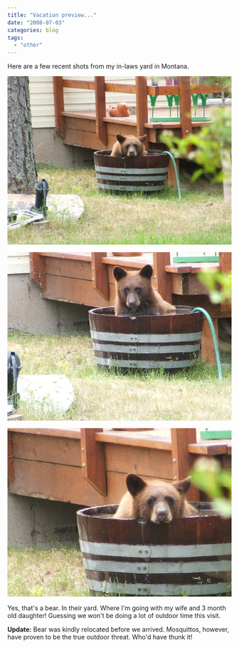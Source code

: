 ```yaml
---
title: "Vacation preview..."
date: "2008-07-03"
categories: blog
tags:
  - "other"
---
```


Here are a few recent shots from my in-laws yard in Montana.


[![](/images/DSCF1351.jpg)](/images/DSCF1351.jpg)

[![](/images/DSCF1353.jpg)](/images/DSCF1353.jpg)

[![](/images/DSCF1355.jpg)](/images/DSCF1355.jpg)

Yes, that's a bear. In their yard. Where I'm going with my wife and 3 month old daughter! Guessing we won't be doing a lot of outdoor time this visit.

**Update:** Bear was kindly relocated before we arrived. Mosquittos, however, have proven to be the true outdoor threat. Who'd have thunk it!
